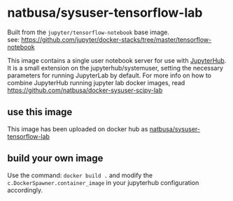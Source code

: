 # natbusa/sysuser-tensorflow-lab

Built from the `jupyter/tensorflow-notebook` base image.  
see: https://github.com/jupyter/docker-stacks/tree/master/tensorflow-notebook

This image contains a single user notebook server for use with [JupyterHub](https://github.com/jupyterhub/jupyterhub). 
It is a small extension on the jupyterhub/systemuser, setting the necessary parameters for running JupyterLab by default. 
For more info on how to combine JupyterHub running jupyter lab docker images, read https://github.com/natbusa/docker-sysuser-scipy-lab

## use this image
This image has been uploaded on docker hub as [natbusa/sysuser-tensorflow-lab](https://hub.docker.com/r/natbusa/sysuser-tensorflow-lab/)

## build your own image

Use the command: `docker build .` and modify the `c.DockerSpawner.container_image` in your jupyterhub configuration accordingly.


